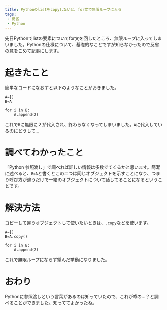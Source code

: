 ```yaml
---
title: Pythonのlistをcopyしないと、for文で無限ループに入る
tags: 
 - 反省
 - Python
---
```


先日Pythonでlistの要素についてfor文を回したところ、無限ループに入ってしまいました。Pythonの仕様について、基礎的なことですが知らなかったので反省の意をこめて記事にします。

# 起きたこと
簡単なコードになおすと以下のようなことがおきました。

```
A=[]
B=A

for i in B:
    A.append(2)
```
これで`B`に無限に２が代入され、終わらなくなってしまいました。`A`に代入しているのにどうして…

# 調べてわかったこと
「Python 参照渡し」で調べれば詳しい情報は多数でてくるかと思います。簡潔に述べると、`B=A`と書くとこの二つは同じオブジェクトを示すことになり、つまり呼び方が違うだけで一緒のオブジェクトについて話してることになるということです。

# 解決方法
コピーして違うオブジェクトして使いたいときは、`.copy`などを使います。
```
A=[]
B=A.copy()

for i in B:
    A.append(2)
```
これで無限ループにならず望んだ挙動になりました。

# おわり
Pythonに参照渡しという言葉があるのは知っていたので、これが噂の…？と調べることができました。知っててよかったね。